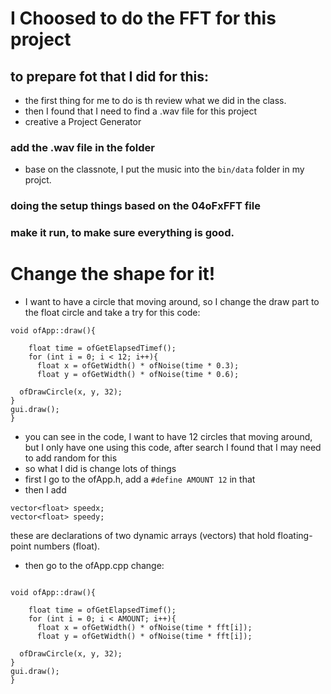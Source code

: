 # I Choosed to do the FFT for this project

## to prepare fot that I did for this:
- the first thing for me to do is th review what we did in the class.
- then I found that I need to find a .wav file for this project
- creative a Project Generator

### add the .wav file in the folder
- base on the classnote, I put the music into the `bin/data` folder in my projct.

### doing the setup things based on the 04oFxFFT file

### make it run, to make sure everything is good.

# Change the shape for it!
- I want to have a circle that moving around, so I change the draw part to the float circle and take a try for this code:

```
void ofApp::draw(){

    float time = ofGetElapsedTimef();
    for (int i = 0; i < 12; i++){
      float x = ofGetWidth() * ofNoise(time * 0.3);
      float y = ofGetWidth() * ofNoise(time * 0.6);

  ofDrawCircle(x, y, 32);
}
gui.draw();
}
```
- you can see in the code, I want to have 12 circles that moving around, but I only have one using this code, after search I found that I may need to add random for this
- so what I did is change lots of things
- first I go to the ofApp.h, add a 
`#define AMOUNT 12` in that
- then I add 
```
vector<float> speedx;
vector<float> speedy;
```
these are declarations of two dynamic arrays (vectors) that hold floating-point numbers (float).

- then go to the ofApp.cpp change:

```

void ofApp::draw(){

    float time = ofGetElapsedTimef();
    for (int i = 0; i < AMOUNT; i++){
      float x = ofGetWidth() * ofNoise(time * fft[i]);
      float y = ofGetWidth() * ofNoise(time * fft[i]);

  ofDrawCircle(x, y, 32);
}
gui.draw();
}
```